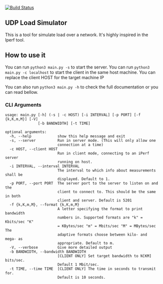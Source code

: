 [![Build Status](https://travis-ci.com/otaviojacobi/udp-load-simulator.png)](https://travis-ci.com/otaviojacobi/udp-load-simulator)

## UDP Load Simulator

This is a tool for simulate load over a network.
It's highly inspired in the Iperf tool.

## How to use it

You can run `python3 main.py -s` to start the server.
You can run `python3 main.py -c localhost` to start the client in the same host machine. You can replace the client HOST for the target machine IP

You can also run `python3 main.py -h` to check the full documentation or you can read bellow.

### CLI Arguments
```
usage: main.py [-h] (-s | -c HOST) [-i INTERVAL] [-p PORT] [-f {k,K,m,M}] [-V]
               [-b BANDWIDTH] [-t TIME]

optional arguments:
  -h, --help            show this help message and exit
  -s, --server          Run in server mode. (This will only allow one
                        connection at a time)
  -c HOST, --client HOST
                        Run in client mode, connecting to an iPerf server
                        running on host.
  -i INTERVAL, --interval INTERVAL
                        The interval to which info about measurements shall be
                        displayed. Default to 1.
  -p PORT, --port PORT  The server port to the server to listen on and the
                        client to connect to. This should be the same in both
                        client and server. Default is 5201
  -f {k,K,m,M}, --format {k,K,m,M}
                        A letter specifying the format to print bandwidth
                        numbers in. Supported formats are "k" = Kbits/sec "K"
                        = KBytes/sec "m" = Mbits/sec "M" = MBytes/sec The
                        adaptive formats choose between kilo- and mega- as
                        appropriate. Default to m.
  -V, --verbose         Give more detailed output
  -b BANDWIDTH, --bandwidth BANDWIDTH
                        [CLIENT ONLY] Set target bandwidth to N[KM] bits/sec.
                        Default 1 Mbit/sec.
  -t TIME, --time TIME  [CLIENT ONLY] The time in seconds to transmit for.
                        Default is 10 seconds.
```
